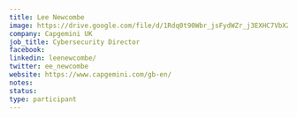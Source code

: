 ```yaml
---
title: Lee Newcombe
image: https://drive.google.com/file/d/1Rdq0t90Wbr_jsFydWZr_j3EXHC7VbXZC/view?usp=sharing
company: Capgemini UK
job_title: Cybersecurity Director
facebook:
linkedin: leenewcombe/
twitter: ee_newcombe
website: https://www.capgemini.com/gb-en/
notes:
status: 
type: participant
---
```

